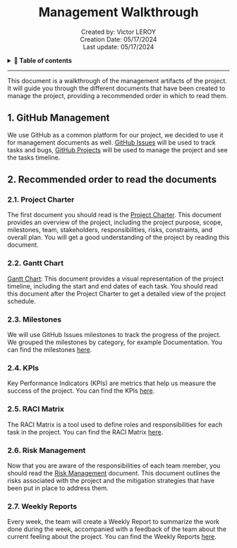 <h1 align="center"> Management Walkthrough </h1>

<p align="center">
Created by: Victor LEROY <br> Creation Date: 05/17/2024 <br> Last update: 05/17/2024
</p>

<details>  
<summary>  
<b> 📖 Table of contents </b>
</summary> 

- [1. GitHub Management](#1-github-management)
- [Recommended order to read the documents](#2-recommended-order-to-read-the-documents)
  - [2.1. Project Charter](#21-project-charter)
  - [2.2. Gantt Chart](#22-gantt-chart)
  - [2.3. Milestones](#23-milestones)

</details>

---

This document is a walkthrough of the management artifacts of the project. It will guide you through the different documents that have been created to manage the project, providing a recommended order in which to read them.

## 1. GitHub Management

We use GitHub as a common platform for our project, we decided to use it for management documents as well. [GitHub Issues]() will be used to track tasks and bugs, [GitHub Projects]() will be used to manage the project and see the tasks timeline.

## 2. Recommended order to read the documents

### 2.1. Project Charter

The first document you should read is the [Project Charter](management_artifacts/project_charter.md). This document provides an overview of the project, including the project purpose, scope, milestones, team, stakeholders, responsibilities, risks, constraints, and overall plan. You will get a good understanding of the project by reading this document.

### 2.2. Gantt Chart

[Gantt Chart](https://github.com/orgs/algosup/projects/34/views/4): This document provides a visual representation of the project timeline, including the start and end dates of each task. You should read this document after the Project Charter to get a detailed view of the project schedule.

### 2.3. Milestones

We will use GitHub Issues milestones to track the progress of the project. We grouped the milestones by category, for example Documentation. You can find the milestones [here](https://github.com/algosup/2023-2024-project-5-flutter-team-4/milestones).

### 2.4. KPIs

Key Performance Indicators (KPIs) are metrics that help us measure the success of the project. You can find the KPIs [here](https://docs.google.com/spreadsheets/d/1nz-Y2kKFS27_df2ZR5rkcQQ4xzIw789UHDA-D6zhS4g/edit?usp=sharing).

### 2.5. RACI Matrix

The RACI Matrix is a tool used to define roles and responsibilities for each task in the project. You can find the RACI Matrix [here](management_artifacts/RACI_Matrix.pdf).

### 2.6. Risk Management

Now that you are aware of the responsibilities of each team member, you should read the [Risk Management](https://docs.google.com/spreadsheets/d/13ppuQtH63KG5h03xVnGx2j9pGNSQNAlM/edit?usp=sharing&ouid=117083838720275060736&rtpof=true&sd=true) document. This document outlines the risks associated with the project and the mitigation strategies that have been put in place to address them.

### 2.7. Weekly Reports

Every week, the team will create a Weekly Report to summarize the work done during the week, accompanied with a feedback of the team about the current feeling about the project. You can find the Weekly Reports [here](management_artifacts/weekly_reports).